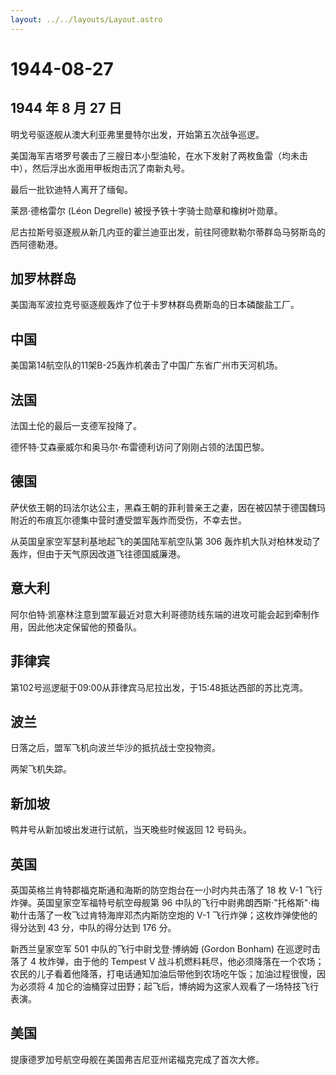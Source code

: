```yaml
---
layout: ../../layouts/Layout.astro
---
```


# 1944-08-27

## 1944 年 8 月 27 日

明戈号驱逐舰从澳大利亚弗里曼特尔出发，开始第五次战争巡逻。

美国海军吉塔罗号袭击了三艘日本小型油轮，在水下发射了两枚鱼雷（均未击中），然后浮出水面用甲板炮击沉了南新丸号。

最后一批钦迪特人离开了缅甸。

莱昂·德格雷尔 (Léon Degrelle) 被授予铁十字骑士勋章和橡树叶勋章。

尼古拉斯号驱逐舰从新几内亚的霍兰迪亚出发，前往阿德默勒尔蒂群岛马努斯岛的西阿德勒港。

## 加罗林群岛

美国海军波拉克号驱逐舰轰炸了位于卡罗林群岛费斯岛的日本磷酸盐工厂。

## 中国

美国第14航空队的11架B-25轰炸机袭击了中国广东省广州市天河机场。

## 法国

法国土伦的最后一支德军投降了。

德怀特·艾森豪威尔和奥马尔·布雷德利访问了刚刚占领的法国巴黎。

## 德国

萨伏依王朝的玛法尔达公主，黑森王朝的菲利普亲王之妻，因在被囚禁于德国魏玛附近的布痕瓦尔德集中营时遭受盟军轰炸而受伤，不幸去世。

从英国皇家空军瑟利基地起飞的美国陆军航空队第 306
轰炸机大队对柏林发动了轰炸，但由于天气原因改道飞往德国威廉港。

## 意大利

阿尔伯特·凯塞林注意到盟军最近对意大利哥德防线东端的进攻可能会起到牵制作用，因此他决定保留他的预备队。

## 菲律宾

第102号巡逻艇于09:00从菲律宾马尼拉出发，于15:48抵达西部的苏比克湾。

## 波兰

日落之后，盟军飞机向波兰华沙的抵抗战士空投物资。

两架飞机失踪。

## 新加坡

鸭井号从新加坡出发进行试航，当天晚些时候返回 12 号码头。

## 英国

英国英格兰肯特郡福克斯通和海斯的防空炮台在一小时内共击落了 18 枚 V-1
飞行炸弹。英国皇家空军福特号航空母舰第 96
中队的飞行中尉弗朗西斯·"托格斯"·梅勒什击落了一枚飞过肯特海岸邓杰内斯防空炮的
V-1 飞行炸弹；这枚炸弹使他的得分达到 43 分，中队的得分达到 176 分。

新西兰皇家空军 501 中队的飞行中尉戈登·博纳姆 (Gordon Bonham)
在巡逻时击落了 4 枚炸弹，由于他的 Tempest V
战斗机燃料耗尽，他必须降落在一个农场；农民的儿子看着他降落，打电话通知加油后带他到农场吃午饭；加油过程很慢，因为必须将
4 加仑的油桶穿过田野；起飞后，博纳姆为这家人观看了一场特技飞行表演。

## 美国

提康德罗加号航空母舰在美国弗吉尼亚州诺福克完成了首次大修。